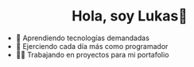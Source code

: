 
<h1 align="center">Hola, soy Lukas👋</h1>

- 🧠 Aprendiendo tecnologías demandadas
- 🦾 Ejerciendo cada día más como programador
- 👨‍💻 Trabajando en proyectos para mi portafolio 

